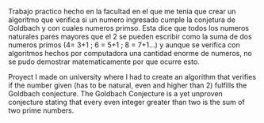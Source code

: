 Trabajo practico hecho en la facultad en el que me tenia que crear un algoritmo que verifica si un numero ingresado cumple la conjetura de Goldbach y con cuales numeros primso. Esta dice que todos los numeros naturales pares mayores que el 2 se pueden escribir como la suma de dos numeros primos (4= 3+1 ; 6 = 5+1 ; 8 = 7+1...) y aunque se verifica con algoritmos hechos por computadora una cantidad enorme de numeros, no se pudo demostrar matematicamente por que ocurre esto.

Proyect I made on university where I had to create an algorithm that verifies if the number given (has to be natural, even and higher than 2) fulfills the Goldbach conjecture. The Goldbach Conjecture is a yet unproven conjecture stating that every even integer greater than two is the sum of two prime numbers.
